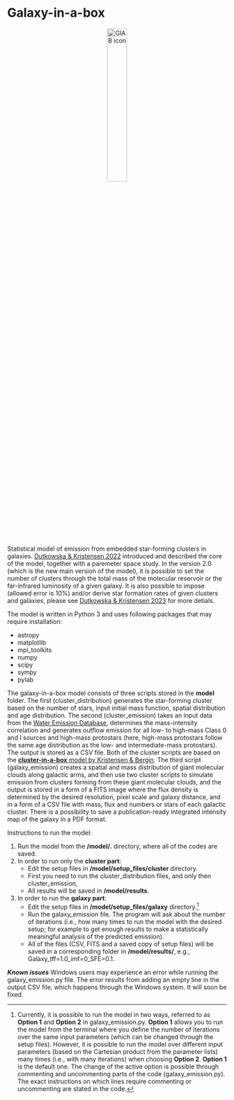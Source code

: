 # Galaxy-in-a-box

<p style="text-align:center;">
     <img src="https://katarzynadutkowska.github.io/WED/Images/gal-in-a-box-shadow.jpeg"
     alt="GIAB icon"
     width="30%" />
</p>

Statistical model of emission from embedded star-forming clusters in galaxies. [Dutkowska 
& Kristensen 2022](https://ui.adsabs.harvard.edu/abs/2022arXiv220601753D/abstract) introduced and described the core of the model, together with a paremeter space study. In the version 2.0 (which is the new main version of the model), it is possible to set the number of clusters through the total mass of the molecular reservoir or the far-infrared luminosity of a given galaxy. It is also possible to impose (allowed error is 10%) and/or derive star formation rates of given clusters and galaxies, please see [Dutkowska & Kristensen 2023](https://ui.adsabs.harvard.edu/abs/2023A%26A...674A..95D/abstract) for more detials.

The model is written in Python 3 and uses following packages that may require installation:
- astropy
- matplotlib
- mpl_toolkits
- numpy
- scipy
- sympy
- pylab

The galaxy-in-a-box model consists of three scripts stored in the **model** folder. The first (cluster_distribution) generates the star-forming cluster based on the number of stars, input initial mass function, spatial distribution and age distribution. The second (cluster_emission) takes an input data from the [Water Emission Database](https://katarzynadutkowska.github.io/WED/), determines the mass-intensity correlation and generates outflow emission for all low- to high-mass Class 0 and I sources and high-mass protostars (here, high-mass protostars follow the same age distribution as the low- and intermediate-mass protostars). The output is stored as a CSV file. Both of the cluster scripts are based on the [**cluster-in-a-box** model by Kristensen & Bergin](https://github.com/egstrom/cluster-in-a-box). The third script (galaxy_emission) creates a spatial and mass distribution of giant molecular clouds along galactic arms, and then use two cluster scripts to simulate emission from clusters forming from these giant molecular clouds, and the output is stored in a form of a FITS image where the flux density is determined by the desired resolution, pixel scale and galaxy distance, and in a form of a CSV file with mass, flux and numbers or stars of each galactic cluster. There is a possibility to save a publication-ready integrated intensity map of the galaxy in a PDF format.

Instructions to run the model:
1. Run the model from the **/model/.** directory, where all of the codes are saved. 
2. In order to run only the **cluster part**:
   * Edit the setup files in **/model/setup_files/cluster** directory.
   * First you need to run the cluster_distribution files, and only then cluster_emission,
   * All results will be saved in **/model/results**.
3. In order to run the **galaxy part**:
   * Edit the setup files in **/model/setup_files/galaxy** directory.[^1]
   * Run the galaxy_emission file. The program will ask about the number of iterations (i.e., how many times to run the model with the desired setup; for example to get enough results to make a statistically meaningful analysis of the predicted emission).
   * All of the files (CSV, FITS and a saved copy of setup files) will be saved in a corresponding folder in **/model/results/**, e.g., Galaxy_tff=1.0_imf=0_SFE=0.1.

[^1]: Currently, it is possible to run the model in two ways, referred to as **Option 1** and **Option 2** in galaxy_emission.py. **Option 1** allows you to run the model from the terminal where you define the number of iterations over the same input parameters (which can be changed through the setup files). However, it is possible to run the model over different input parameters (based on the Cartesian product from the parameter lists) many times (i.e., with many iterations) when choosing **Option 2**. **Option 1** is the default one. The change of the active option is possible through commenting and uncommenting parts of the code (galaxy_emission.py). The exact instructions on which lines require commenting or uncommenting are stated in the code.




***Known issues***
Windows users may experience an error while running the galaxy_emission.py file. The error results from adding an empty line in the output CSV file, which happens through the Windows system. It will soon be fixed.
